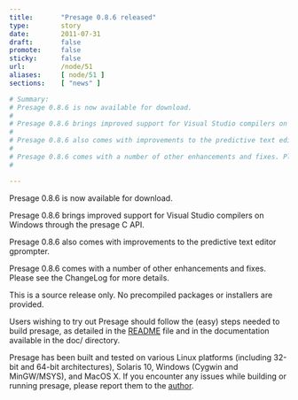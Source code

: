 ```yaml
---
title:       "Presage 0.8.6 released"
type:        story
date:        2011-07-31
draft:       false
promote:     false
sticky:      false
url:         /node/51
aliases:     [ node/51 ]
sections:    [ "news" ]

# Summary:
# Presage 0.8.6 is now available for download.
# 
# Presage 0.8.6 brings improved support for Visual Studio compilers on Windows through the presage C API.
# 
# Presage 0.8.6 also comes with improvements to the predictive text editor gprompter.
# 
# Presage 0.8.6 comes with a number of other enhancements and fixes. Please see the ChangeLog for more details.
# 

---
```

Presage 0.8.6 is now available for download.

Presage 0.8.6 brings improved support for Visual Studio compilers on Windows through the presage C API.

Presage 0.8.6 also comes with improvements to the predictive text editor gprompter.

Presage 0.8.6 comes with a number of other enhancements and fixes. Please see the ChangeLog for more details.

<!--more-->
<!--break-->
This is a source release only. No precompiled packages or installers are provided.

Users wishing to try out Presage should follow the (easy) steps needed to build presage, as detailed in the <a href="presage/trunk/README">README</a> file and in the documentation available in the doc/ directory.

Presage has been built and tested on various Linux platforms (including 32-bit and 64-bit architectures), Solaris 10, Windows (Cygwin and MinGW/MSYS), and MacOS X. If you encounter any issues while building or running presage, please report them to the <a href="?q=node/19">author</a>.
